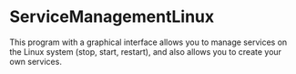 # ServiceManagementLinux
This program with a graphical interface allows you to manage services on the Linux system (stop, start, restart), and also allows you to create your own services.
